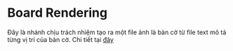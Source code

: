 # Board Rendering
Đây là nhánh chịu trách nhiệm tạo ra một file ảnh là bàn cờ từ file text mô tả từng vị trí của bàn cờ.
Chi tiết tại [đây](boardRendering/task/BoardRendering.pdf)